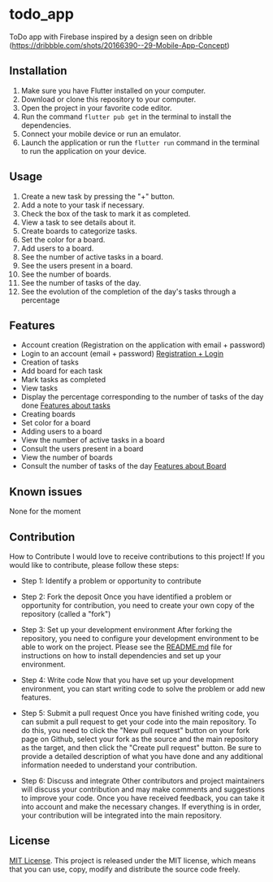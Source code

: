 # todo_app

ToDo app with Firebase inspired by a design seen on
dribble (https://dribbble.com/shots/20166390--29-Mobile-App-Concept)

## Installation

1. Make sure you have Flutter installed on your computer.
2. Download or clone this repository to your computer.
3. Open the project in your favorite code editor.
4. Run the command `flutter pub get` in the terminal to install the dependencies.
5. Connect your mobile device or run an emulator.
6. Launch the application or run the `flutter run` command in the terminal to run the application on
   your device.

## Usage

1. Create a new task by pressing the "+" button.
2. Add a note to your task if necessary.
3. Check the box of the task to mark it as completed.
4. View a task to see details about it.
5. Create boards to categorize tasks.
6. Set the color for a board.
7. Add users to a board.
8. See the number of active tasks in a board.
9. See the users present in a board.
10. See the number of boards.
11. See the number of tasks of the day.
12. See the evolution of the completion of the day's tasks through a percentage

## Features

- Account creation (Registration on the application with email + password)
- Login to an account (email + password)
  [Registration + Login](https://user-images.githubusercontent.com/102158487/220634780-3935ea99-c4f9-4de4-b316-aebff0f6c8b1.webm)
- Creation of tasks
- Add board for each task
- Mark tasks as completed
- View tasks
- Display the percentage corresponding to the number of tasks of the day done
  [Features about tasks](https://user-images.githubusercontent.com/102158487/220636376-0ed4f499-39e8-422f-9cb3-ecba4fe41312.webm)
- Creating boards
- Set color for a board
- Adding users to a board
- View the number of active tasks in a board
- Consult the users present in a board
- View the number of boards
- Consult the number of tasks of the day
  [Features about Board](https://user-images.githubusercontent.com/102158487/220637587-90ccd7c0-a3f1-4205-88e0-5c3b944d79cc.webm)

## Known issues

None for the moment

## Contribution

How to Contribute I would love to receive contributions to this project! If you would like to
contribute, please follow these steps:

- Step 1: Identify a problem or opportunity to contribute

- Step 2: Fork the deposit Once you have identified a problem or opportunity for contribution, you
  need to create your own copy of the repository (called a "fork")

- Step 3: Set up your development environment After forking the repository, you need to configure
  your development environment to be able to work on the project. Please see
  the [README.md](https://github.com/PrinceLeBon/todo_app/blob/main/README.md) file for instructions
  on how to install dependencies and set up your environment.

- Step 4: Write code Now that you have set up your development environment, you can start writing
  code to solve the problem or add new features.

- Step 5: Submit a pull request Once you have finished writing code, you can submit a pull request
  to get your code into the main repository. To do this, you need to click the "New pull request"
  button on your fork page on Github, select your fork as the source and the main repository as the
  target, and then click the "Create pull request" button. Be sure to provide a detailed description
  of what you have done and any additional information needed to understand your contribution.

- Step 6: Discuss and integrate Other contributors and project maintainers will discuss your
  contribution and may make comments and suggestions to improve your code. Once you have received
  feedback, you can take it into account and make the necessary changes. If everything is in order,
  your contribution will be integrated into the main repository.

## License

[MIT License](https://opensource.org/licenses/MIT). This project is released under the MIT license,
which means that you can use, copy, modify and distribute the source code freely.
